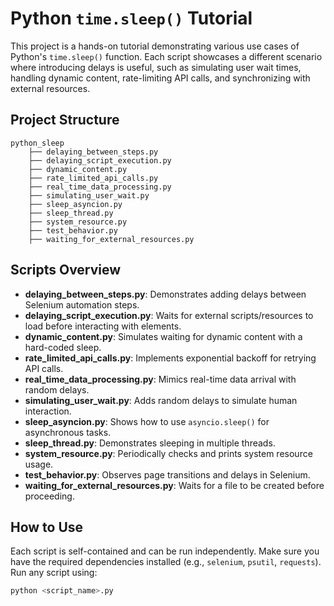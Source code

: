 # Python `time.sleep()` Tutorial

This project is a hands-on tutorial demonstrating various use cases of Python's `time.sleep()` function. Each script showcases a different scenario where introducing delays is useful, such as simulating user wait times, handling dynamic content, rate-limiting API calls, and synchronizing with external resources.

## Project Structure

```
python_sleep
    ├── delaying_between_steps.py
    ├── delaying_script_execution.py
    ├── dynamic_content.py
    ├── rate_limited_api_calls.py
    ├── real_time_data_processing.py
    ├── simulating_user_wait.py
    ├── sleep_asyncion.py
    ├── sleep_thread.py
    ├── system_resource.py
    ├── test_behavior.py
    ├── waiting_for_external_resources.py
```

## Scripts Overview

- **delaying_between_steps.py**: Demonstrates adding delays between Selenium automation steps.
- **delaying_script_execution.py**: Waits for external scripts/resources to load before interacting with elements.
- **dynamic_content.py**: Simulates waiting for dynamic content with a hard-coded sleep.
- **rate_limited_api_calls.py**: Implements exponential backoff for retrying API calls.
- **real_time_data_processing.py**: Mimics real-time data arrival with random delays.
- **simulating_user_wait.py**: Adds random delays to simulate human interaction.
- **sleep_asyncion.py**: Shows how to use `asyncio.sleep()` for asynchronous tasks.
- **sleep_thread.py**: Demonstrates sleeping in multiple threads.
- **system_resource.py**: Periodically checks and prints system resource usage.
- **test_behavior.py**: Observes page transitions and delays in Selenium.
- **waiting_for_external_resources.py**: Waits for a file to be created before proceeding.

## How to Use

Each script is self-contained and can be run independently. Make sure you have the required dependencies installed (e.g., `selenium`, `psutil`, `requests`). Run any script using:

```sh
python <script_name>.py
```
